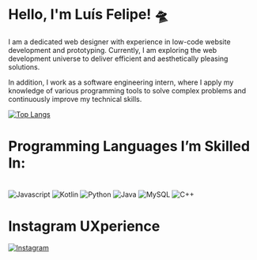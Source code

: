 # Hello, I'm Luís Felipe! 🛸

I am a dedicated web designer with experience in low-code website development and prototyping. Currently, I am exploring the web development universe to deliver efficient and aesthetically pleasing solutions.

In addition, I work as a software engineering intern, where I apply my knowledge of various programming tools to solve complex problems and continuously improve my technical skills.

[![Top Langs](https://github-readme-stats.vercel.app/api/top-langs/?username=luisxxfelipe)](https://github.com/anuraghazra/github-readme-stats)

# Programming Languages I’m Skilled In:

<div style = "display: inline block"><br/>
<img align="center" alt = "Javascript" src="https://img.shields.io/badge/JavaScript-F7DF1E?style=for-the-badge&logo=javascript&logoColor=black"/>
<img align="center" alt = "Kotlin" src="https://img.shields.io/badge/Kotlin-0095D5?&style=for-the-badge&logo=kotlin&logoColor=white"/>  
<img align="center" alt = "Python" src="https://img.shields.io/badge/Python-3776AB?style=for-the-badge&logo=python&logoColor=white"/> 
<img align="center" alt = "Java" src="https://img.shields.io/badge/Java-ED8B00?style=for-the-badge&logo=openjdk&logoColor=white)"/> 
<img align="center" alt = "MySQL" src="https://img.shields.io/badge/MySQL-00000F?style=for-the-badge&logo=mysql&logoColor=white"/> 
<img align="center" alt = "C++" src="https://img.shields.io/badge/C%2B%2B-00599C?style=for-the-badge&logo=c%2B%2B&logoColor=white"/> 
</div> 

# Instagram UXperience

[![Instagram](https://img.shields.io/badge/Instagram-E4405F?style=for-the-badge&logo=instagram&logoColor=white)](https://www.instagram.com/uxperience__/)
